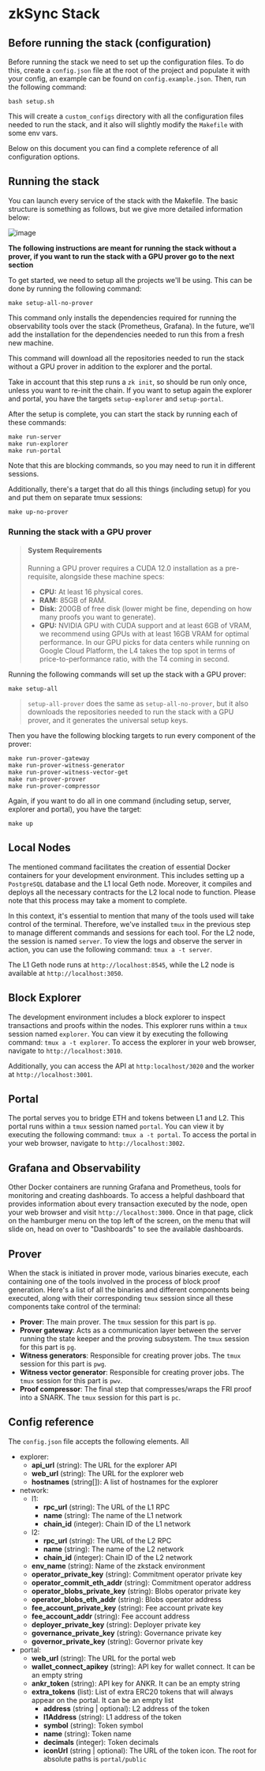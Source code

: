 # zkSync Stack

## Before running the stack (configuration)

Before running the stack we need to set up the configuration files. To do this, create a `config.json` file at the root of the project and populate it with your config, an example can be found on `config.example.json`. Then, run the following command:

```
bash setup.sh
```

This will create a `custom_configs` directory with all the configuration files needed to run the stack, and it also will slightly modify the `Makefile` with some env vars.

Below on this document you can find a complete reference of all configuration options.

## Running the stack

You can launch every service of the stack with the Makefile. The basic structure is something as follows, but we give more detailed information below:

![image](https://github.com/lambdaclass/zksync_stack/assets/30054528/2bcd8926-5719-4e46-983d-a6e135e7305b)

**The following instructions are meant for running the stack without a prover, if you want to run the stack with a GPU prover go to the next section**

To get started, we need to setup all the projects we'll be using. This can be done by running the following command:

```
make setup-all-no-prover
```

This command only installs the dependencies required for running the observability tools over the stack (Prometheus, Grafana). In the future, we'll add the installation for the dependencies needed to run this from a fresh new machine.

This command will download all the repositories needed to run the stack without a GPU prover in addition to the explorer and the portal.

Take in account that this step runs a `zk init`, so should be run only once, unless you want to re-init the chain. If you want to setup again the explorer and portal, you have the targets `setup-explorer` and `setup-portal`.

After the setup is complete, you can start the stack by running each of these commands:

```
make run-server
make run-explorer
make run-portal
```

Note that this are blocking commands, so you may need to run it in different sessions.

Additionally, there's a target that do all this things (including setup) for you and put them on separate tmux sessions: 

```
make up-no-prover
```

### Running the stack with a GPU prover

> #### System Requirements
>
> Running a GPU prover requires a CUDA 12.0 installation as a pre-requisite, alongside these machine specs:
>
> - **CPU:** At least 16 physical cores.
> - **RAM:** 85GB of RAM.
> - **Disk:** 200GB of free disk (lower might be fine, depending on how many proofs you want to generate).
>- **GPU:** NVIDIA GPU with CUDA support and at least 6GB of VRAM, we recommend using GPUs with at least 16GB VRAM for optimal performance. In our GPU picks for data centers while running on Google Cloud Platform, the L4 takes the top spot in terms of price-to-performance ratio, with the T4 coming in second.

Running the following commands will set up the stack with a GPU prover:

```
make setup-all
```

> `setup-all-prover` does the same as `setup-all-no-prover`, but it also downloads the repositories needed to run the stack with a GPU prover, and it generates the universal setup keys.

Then you have the following blocking targets to run every component of the prover:

```
make run-prover-gateway
make run-prover-witness-generator
make run-prover-witness-vector-get
make run-prover-prover
make run-prover-compressor
```

Again, if you want to do all in one command (including setup, server, explorer and portal), you have the target:

```
make up
```

## Local Nodes

The mentioned command facilitates the creation of essential Docker containers for your development environment. This includes setting up a `PostgreSQL` database and the L1 local Geth node. Moreover, it compiles and deploys all the necessary contracts for the L2 local node to function. Please note that this process may take a moment to complete.

In this context, it's essential to mention that many of the tools used will take control of the terminal. Therefore, we've installed `tmux` in the previous step to manage different commands and sessions for each tool. For the L2 node, the session is named `server`. To view the logs and observe the server in action, you can use the following command: `tmux a -t server`.

The L1 Geth node runs at `http://localhost:8545`, while the L2 node is available at `http://localhost:3050`.

## Block Explorer

The development environment includes a block explorer to inspect transactions and proofs within the nodes. This explorer runs within a `tmux` session named `explorer`. You can view it by executing the following command: `tmux a -t explorer`. To access the explorer in your web browser, navigate to `http://localhost:3010`.

Additionally, you can access the API at `http:localhost/3020` and the worker at `http://localhost:3001`.

## Portal

The portal serves you to bridge ETH and tokens between L1 and L2. This portal runs within a `tmux` session named `portal`. You can view it by executing the following command: `tmux a -t portal`. To access the portal in your web browser, navigate to `http://localhost:3002`.

## Grafana and Observability

Other Docker containers are running Grafana and Prometheus, tools for monitoring and creating dashboards. To access a helpful dashboard that provides information about every transaction executed by the node, open your web browser and visit `http://localhost:3000`. Once in that page, click on the hamburger menu on the top left of the screen, on the menu that will slide on, head on over to "Dashboards" to see the available dashboards.

## Prover

When the stack is initiated in prover mode, various binaries execute, each containing one of the tools involved in the process of block proof generation. Here's a list of all the binaries and different components being executed, along with their corresponding `tmux` session since all these components take control of the terminal:

- **Prover**: The main prover. The `tmux` session for this part is `pp`.
- **Prover gateway**: Acts as a communication layer between the server running the state keeper and the proving subsystem. The `tmux` session for this part is `pg`.
- **Witness generators**: Responsible for creating prover jobs. The `tmux` session for this part is `pwg`.
- **Witness vector generator**: Responsible for creating prover jobs. The `tmux` session for this part is `pwv`.
- **Proof compressor**: The final step that compresses/wraps the FRI proof into a SNARK. The `tmux` session for this part is `pc`.

## Config reference

The `config.json` file accepts the following elements. All

- explorer:
    - **api_url** (string): The URL for the explorer API
    - **web_url** (string): The URL for the explorer web
    - **hostnames** (string[]): A list of hostnames for the explorer
- network:
    - l1:
        - **rpc_url** (string): The URL of the L1 RPC
        - **name** (string): The name of the L1 network
        - **chain_id** (integer): Chain ID of the L1 network
    - l2:
        - **rpc_url** (string): The URL of the L2 RPC
        - **name** (string): The name of the L2 network
        - **chain_id** (integer): Chain ID of the L2 network
    - **env_name** (string): Name of the zkstack environment
    - **operator_private_key** (string): Commitment operator private key
    - **operator_commit_eth_addr** (string): Commitment operator address
    - **operator_blobs_private_key** (string): Blobs operator private key
    - **operator_blobs_eth_addr** (string): Blobs operator address
    - **fee_account_private_key** (string): Fee account private key
    - **fee_account_addr** (string): Fee account address
    - **deployer_private_key** (string): Deployer private key
    - **governance_private_key** (string): Governance private key
    - **governor_private_key** (string): Governor private key
- portal:
    - **web_url** (string): The URL for the portal web
    - **wallet_connect_apikey** (string): API key for wallet connect. It can be an empty string
    - **ankr_token** (string): API key for ANKR. It can be an empty string
    - **extra_tokens** (list): List of extra ERC20 tokens that will always appear on the portal. It can be an empty list
        - **address** (string | optional): L2 address of the token
        - **l1Address** (string): L1 address of the token
        - **symbol** (string): Token symbol
        - **name** (string): Token name
        - **decimals** (integer): Token decimals
        - **iconUrl** (string | optional): The URL of the token icon. The root for absolute paths is `portal/public`
